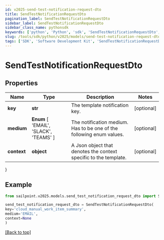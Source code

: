 ```yaml
---
id: v2025-send-test-notification-request-dto
title: SendTestNotificationRequestDto
pagination_label: SendTestNotificationRequestDto
sidebar_label: SendTestNotificationRequestDto
sidebar_class_name: pythonsdk
keywords: ['python', 'Python', 'sdk', 'SendTestNotificationRequestDto', 'V2025SendTestNotificationRequestDto'] 
slug: /tools/sdk/python/v2025/models/send-test-notification-request-dto
tags: ['SDK', 'Software Development Kit', 'SendTestNotificationRequestDto', 'V2025SendTestNotificationRequestDto']
---
```


# SendTestNotificationRequestDto


## Properties

Name | Type | Description | Notes
------------ | ------------- | ------------- | -------------
**key** | **str** | The template notification key. | [optional] 
**medium** |  **Enum** [  'EMAIL',    'SLACK',    'TEAMS' ] | The notification medium. Has to be one of the following enum values. | [optional] 
**context** | **object** | A Json object that denotes the context specific to the template. | [optional] 
}

## Example

```python
from sailpoint.v2025.models.send_test_notification_request_dto import SendTestNotificationRequestDto

send_test_notification_request_dto = SendTestNotificationRequestDto(
key='cloud_manual_work_item_summary',
medium='EMAIL',
context=None
)

```
[[Back to top]](#) 

